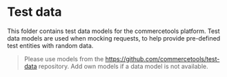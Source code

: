 # Test data

This folder contains test data models for the commercetools platform. Test data models are used when mocking requests, to help provide pre-defined test entities with random data.

> Please use models from the https://github.com/commercetools/test-data repository. Add own models if a data model is not available.

